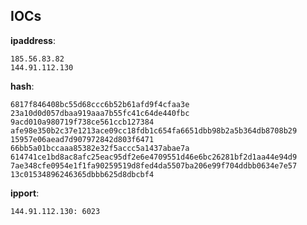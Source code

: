 
## IOCs

__ipaddress__:

```text
185.56.83.82
144.91.112.130
```
__hash__:

```text
6817f846408bc55d68ccc6b52b61afd9f4cfaa3e
23a10d0d057dbaa919aaa7b55fc41c64de440fbc
9acd010a980719f738ce561ccb127384
afe98e350b2c37e1213ace09cc18fdb1c654fa6651dbb98b2a5b364db8708b29
15957e06aead7d907972842d803f6471
66bb5a01bccaaa85382e32f5accc5a1437abae7a
614741ce1bd8ac8afc25eac95df2e6e4709551d46e6bc26281bf2d1aa44e94d9
7ae348cfe0954e1f1fa90259519d8fed4da5507ba206e99f704ddbb0634e7e57
13c01534896246365dbbb625d8dbcbf4
```
__ipport__:

```text
144.91.112.130: 6023
```